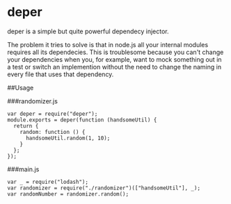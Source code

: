 deper
=====

deper is a simple but quite powerful dependecy injector.

The problem it tries to solve is that in node.js all your internal modules requires all
its dependecies. This is troublesome because you can't change your dependencies when you, for
example, want to mock something out in a test or switch an implemention without the need
to change the naming in every file that uses that dependency.

##Usage

###randomizer.js
```
var deper = require("deper");
module.exports = deper(function (handsomeUtil) {
  return {
    random: function () {
      handsomeUtil.random(1, 10);
    }
  };
});
```

###main.js
```
var _ = require("lodash");
var randomizer = require("./randomizer")(["handsomeUtil"], _);
var randomNumber = randomizer.random();
```
